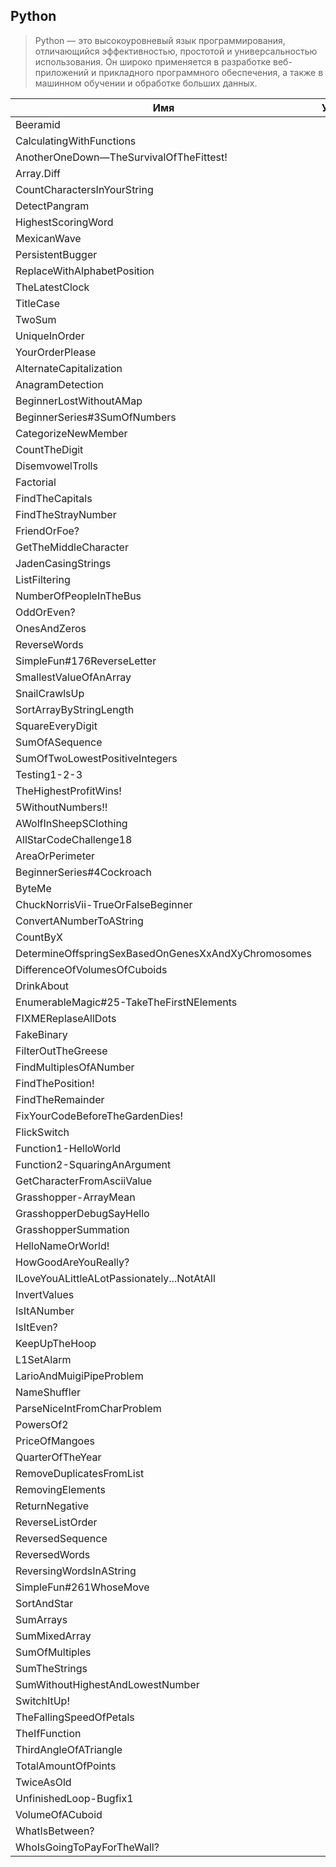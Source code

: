 ## Python

> Python — это высокоуровневый язык программирования, отличающийся
> эффективностью, простотой и универсальностью использования.
> Он широко применяется в разработке веб-приложений и прикладного
> программного обеспечения, а также в машинном обучении и обработке
> больших данных.

| Имя                                                 | Уровень |                                                                                                            Ссылка |
| --------------------------------------------------- | :-----: | ----------------------------------------------------------------------------------------------------------------: |
| Beeramid                                            |  5kyu   |                                                                                       [Beeramid](./5kyu/Beeramid) |
| CalculatingWithFunctions                            |  5kyu   |                                                       [CalculatingWithFunctions](./5kyu/CalculatingWithFunctions) |
| AnotherOneDown—TheSurvivalOfTheFittest!             |  6kyu   |                 [AnotherOneDown—TheSurvivalOfTheFittest!](./6kyu/AnotherOneDown%E2%80%94TheSurvivalOfTheFittest!) |
| Array.Diff                                          |  6kyu   |                                                                                   [Array.Diff](./6kyu/Array.Diff) |
| CountCharactersInYourString                         |  6kyu   |                                                 [CountCharactersInYourString](./6kyu/CountCharactersInYourString) |
| DetectPangram                                       |  6kyu   |                                                                             [DetectPangram](./6kyu/DetectPangram) |
| HighestScoringWord                                  |  6kyu   |                                                                   [HighestScoringWord](./6kyu/HighestScoringWord) |
| MexicanWave                                         |  6kyu   |                                                                                 [MexicanWave](./6kyu/MexicanWave) |
| PersistentBugger                                    |  6kyu   |                                                                       [PersistentBugger](./6kyu/PersistentBugger) |
| ReplaceWithAlphabetPosition                         |  6kyu   |                                                 [ReplaceWithAlphabetPosition](./6kyu/ReplaceWithAlphabetPosition) |
| TheLatestClock                                      |  6kyu   |                                                                           [TheLatestClock](./6kyu/TheLatestClock) |
| TitleCase                                           |  6kyu   |                                                                                     [TitleCase](./6kyu/TitleCase) |
| TwoSum                                              |  6kyu   |                                                                                           [TwoSum](./6kyu/TwoSum) |
| UniqueInOrder                                       |  6kyu   |                                                                             [UniqueInOrder](./6kyu/UniqueInOrder) |
| YourOrderPlease                                     |  6kyu   |                                                                         [YourOrderPlease](./6kyu/YourOrderPlease) |
| AlternateCapitalization                             |  7kyu   |                                                         [AlternateCapitalization](./7kyu/AlternateCapitalization) |
| AnagramDetection                                    |  7kyu   |                                                                       [AnagramDetection](./7kyu/AnagramDetection) |
| BeginnerLostWithoutAMap                             |  7kyu   |                                                         [BeginnerLostWithoutAMap](./7kyu/BeginnerLostWithoutAMap) |
| BeginnerSeries#3SumOfNumbers                        |  7kyu   |                                               [BeginnerSeries#3SumOfNumbers](./7kyu/BeginnerSeries#3SumOfNumbers) |
| CategorizeNewMember                                 |  7kyu   |                                                                 [CategorizeNewMember](./7kyu/CategorizeNewMember) |
| CountTheDigit                                       |  7kyu   |                                                                             [CountTheDigit](./7kyu/CountTheDigit) |
| DisemvowelTrolls                                    |  7kyu   |                                                                       [DisemvowelTrolls](./7kyu/DisemvowelTrolls) |
| Factorial                                           |  7kyu   |                                                                                     [Factorial](./7kyu/Factorial) |
| FindTheCapitals                                     |  7kyu   |                                                                         [FindTheCapitals](./7kyu/FindTheCapitals) |
| FindTheStrayNumber                                  |  7kyu   |                                                                   [FindTheStrayNumber](./7kyu/FindTheStrayNumber) |
| FriendOrFoe?                                        |  7kyu   |                                                                               [FriendOrFoe?](./7kyu/FriendOrFoe?) |
| GetTheMiddleCharacter                               |  7kyu   |                                                             [GetTheMiddleCharacter](./7kyu/GetTheMiddleCharacter) |
| JadenCasingStrings                                  |  7kyu   |                                                                   [JadenCasingStrings](./7kyu/JadenCasingStrings) |
| ListFiltering                                       |  7kyu   |                                                                             [ListFiltering](./7kyu/ListFiltering) |
| NumberOfPeopleInTheBus                              |  7kyu   |                                                           [NumberOfPeopleInTheBus](./7kyu/NumberOfPeopleInTheBus) |
| OddOrEven?                                          |  7kyu   |                                                                                   [OddOrEven?](./7kyu/OddOrEven?) |
| OnesAndZeros                                        |  7kyu   |                                                                               [OnesAndZeros](./7kyu/OnesAndZeros) |
| ReverseWords                                        |  7kyu   |                                                                               [ReverseWords](./7kyu/ReverseWords) |
| SimpleFun#176ReverseLetter                          |  7kyu   |                                                   [SimpleFun#176ReverseLetter](./7kyu/SimpleFun#176ReverseLetter) |
| SmallestValueOfAnArray                              |  7kyu   |                                                           [SmallestValueOfAnArray](./7kyu/SmallestValueOfAnArray) |
| SnailCrawlsUp                                       |  7kyu   |                                                                             [SnailCrawlsUp](./7kyu/SnailCrawlsUp) |
| SortArrayByStringLength                             |  7kyu   |                                                         [SortArrayByStringLength](./7kyu/SortArrayByStringLength) |
| SquareEveryDigit                                    |  7kyu   |                                                                       [SquareEveryDigit](./7kyu/SquareEveryDigit) |
| SumOfASequence                                      |  7kyu   |                                                                           [SumOfASequence](./7kyu/SumOfASequence) |
| SumOfTwoLowestPositiveIntegers                      |  7kyu   |                                           [SumOfTwoLowestPositiveIntegers](./7kyu/SumOfTwoLowestPositiveIntegers) |
| Testing1-2-3                                        |  7kyu   |                                                                               [Testing1-2-3](./7kyu/Testing1-2-3) |
| TheHighestProfitWins!                               |  7kyu   |                                                             [TheHighestProfitWins!](./7kyu/TheHighestProfitWins!) |
| 5WithoutNumbers!!                                   |  8kyu   |                                                                     [5WithoutNumbers!!](./8kyu/5WithoutNumbers!!) |
| AWolfInSheepSClothing                               |  8kyu   |                                                             [AWolfInSheepSClothing](./8kyu/AWolfInSheepSClothing) |
| AllStarCodeChallenge18                              |  8kyu   |                                                           [AllStarCodeChallenge18](./8kyu/AllStarCodeChallenge18) |
| AreaOrPerimeter                                     |  8kyu   |                                                                         [AreaOrPerimeter](./8kyu/AreaOrPerimeter) |
| BeginnerSeries#4Cockroach                           |  8kyu   |                                                     [BeginnerSeries#4Cockroach](./8kyu/BeginnerSeries#4Cockroach) |
| ByteMe                                              |  8kyu   |                                                                                           [ByteMe](./8kyu/ByteMe) |
| ChuckNorrisVii-TrueOrFalseBeginner                  |  8kyu   |                                   [ChuckNorrisVii-TrueOrFalseBeginner](./8kyu/ChuckNorrisVii-TrueOrFalseBeginner) |
| ConvertANumberToAString                             |  8kyu   |                                                         [ConvertANumberToAString](./8kyu/ConvertANumberToAString) |
| CountByX                                            |  8kyu   |                                                                                       [CountByX](./8kyu/CountByX) |
| DetermineOffspringSexBasedOnGenesXxAndXyChromosomes |  8kyu   | [DetermineOffspringSexBasedOnGenesXxAndXyChromosomes](./8kyu/DetermineOffspringSexBasedOnGenesXxAndXyChromosomes) |
| DifferenceOfVolumesOfCuboids                        |  8kyu   |                                               [DifferenceOfVolumesOfCuboids](./8kyu/DifferenceOfVolumesOfCuboids) |
| DrinkAbout                                          |  8kyu   |                                                                                   [DrinkAbout](./8kyu/DrinkAbout) |
| EnumerableMagic#25-TakeTheFirstNElements            |  8kyu   |                       [EnumerableMagic#25-TakeTheFirstNElements](./8kyu/EnumerableMagic#25-TakeTheFirstNElements) |
| FIXMEReplaseAllDots                                 |  8kyu   |                                                                 [FIXMEReplaseAllDots](./8kyu/FIXMEReplaseAllDots) |
| FakeBinary                                          |  8kyu   |                                                                                   [FakeBinary](./8kyu/FakeBinary) |
| FilterOutTheGreese                                  |  8kyu   |                                                                   [FilterOutTheGreese](./8kyu/FilterOutTheGreese) |
| FindMultiplesOfANumber                              |  8kyu   |                                                           [FindMultiplesOfANumber](./8kyu/FindMultiplesOfANumber) |
| FindThePosition!                                    |  8kyu   |                                                                       [FindThePosition!](./8kyu/FindThePosition!) |
| FindTheRemainder                                    |  8kyu   |                                                                       [FindTheRemainder](./8kyu/FindTheRemainder) |
| FixYourCodeBeforeTheGardenDies!                     |  8kyu   |                                         [FixYourCodeBeforeTheGardenDies!](./8kyu/FixYourCodeBeforeTheGardenDies!) |
| FlickSwitch                                         |  8kyu   |                                                                                 [FlickSwitch](./8kyu/FlickSwitch) |
| Function1-HelloWorld                                |  8kyu   |                                                               [Function1-HelloWorld](./8kyu/Function1-HelloWorld) |
| Function2-SquaringAnArgument                        |  8kyu   |                                               [Function2-SquaringAnArgument](./8kyu/Function2-SquaringAnArgument) |
| GetCharacterFromAsciiValue                          |  8kyu   |                                                   [GetCharacterFromAsciiValue](./8kyu/GetCharacterFromAsciiValue) |
| Grasshopper-ArrayMean                               |  8kyu   |                                                             [Grasshopper-ArrayMean](./8kyu/Grasshopper-ArrayMean) |
| GrasshopperDebugSayHello                            |  8kyu   |                                                       [GrasshopperDebugSayHello](./8kyu/GrasshopperDebugSayHello) |
| GrasshopperSummation                                |  8kyu   |                                                               [GrasshopperSummation](./8kyu/GrasshopperSummation) |
| HelloNameOrWorld!                                   |  8kyu   |                                                                     [HelloNameOrWorld!](./8kyu/HelloNameOrWorld!) |
| HowGoodAreYouReally?                                |  8kyu   |                                                               [HowGoodAreYouReally?](./8kyu/HowGoodAreYouReally?) |
| ILoveYouALittleALotPassionately...NotAtAll          |  8kyu   |                   [ILoveYouALittleALotPassionately...NotAtAll](./8kyu/ILoveYouALittleALotPassionately...NotAtAll) |
| InvertValues                                        |  8kyu   |                                                                               [InvertValues](./8kyu/InvertValues) |
| IsItANumber                                         |  8kyu   |                                                                                 [IsItANumber](./8kyu/IsItANumber) |
| IsItEven?                                           |  8kyu   |                                                                                     [IsItEven?](./8kyu/IsItEven?) |
| KeepUpTheHoop                                       |  8kyu   |                                                                             [KeepUpTheHoop](./8kyu/KeepUpTheHoop) |
| L1SetAlarm                                          |  8kyu   |                                                                                   [L1SetAlarm](./8kyu/L1SetAlarm) |
| LarioAndMuigiPipeProblem                            |  8kyu   |                                                       [LarioAndMuigiPipeProblem](./8kyu/LarioAndMuigiPipeProblem) |
| NameShuffler                                        |  8kyu   |                                                                               [NameShuffler](./8kyu/NameShuffler) |
| ParseNiceIntFromCharProblem                         |  8kyu   |                                                 [ParseNiceIntFromCharProblem](./8kyu/ParseNiceIntFromCharProblem) |
| PowersOf2                                           |  8kyu   |                                                                                     [PowersOf2](./8kyu/PowersOf2) |
| PriceOfMangoes                                      |  8kyu   |                                                                           [PriceOfMangoes](./8kyu/PriceOfMangoes) |
| QuarterOfTheYear                                    |  8kyu   |                                                                       [QuarterOfTheYear](./8kyu/QuarterOfTheYear) |
| RemoveDuplicatesFromList                            |  8kyu   |                                                       [RemoveDuplicatesFromList](./8kyu/RemoveDuplicatesFromList) |
| RemovingElements                                    |  8kyu   |                                                                       [RemovingElements](./8kyu/RemovingElements) |
| ReturnNegative                                      |  8kyu   |                                                                           [ReturnNegative](./8kyu/ReturnNegative) |
| ReverseListOrder                                    |  8kyu   |                                                                       [ReverseListOrder](./8kyu/ReverseListOrder) |
| ReversedSequence                                    |  8kyu   |                                                                       [ReversedSequence](./8kyu/ReversedSequence) |
| ReversedWords                                       |  8kyu   |                                                                             [ReversedWords](./8kyu/ReversedWords) |
| ReversingWordsInAString                             |  8kyu   |                                                         [ReversingWordsInAString](./8kyu/ReversingWordsInAString) |
| SimpleFun#261WhoseMove                              |  8kyu   |                                                           [SimpleFun#261WhoseMove](./8kyu/SimpleFun#261WhoseMove) |
| SortAndStar                                         |  8kyu   |                                                                                 [SortAndStar](./8kyu/SortAndStar) |
| SumArrays                                           |  8kyu   |                                                                                     [SumArrays](./8kyu/SumArrays) |
| SumMixedArray                                       |  8kyu   |                                                                             [SumMixedArray](./8kyu/SumMixedArray) |
| SumOfMultiples                                      |  8kyu   |                                                                           [SumOfMultiples](./8kyu/SumOfMultiples) |
| SumTheStrings                                       |  8kyu   |                                                                             [SumTheStrings](./8kyu/SumTheStrings) |
| SumWithoutHighestAndLowestNumber                    |  8kyu   |                                       [SumWithoutHighestAndLowestNumber](./8kyu/SumWithoutHighestAndLowestNumber) |
| SwitchItUp!                                         |  8kyu   |                                                                                 [SwitchItUp!](./8kyu/SwitchItUp!) |
| TheFallingSpeedOfPetals                             |  8kyu   |                                                         [TheFallingSpeedOfPetals](./8kyu/TheFallingSpeedOfPetals) |
| TheIfFunction                                       |  8kyu   |                                                                             [TheIfFunction](./8kyu/TheIfFunction) |
| ThirdAngleOfATriangle                               |  8kyu   |                                                             [ThirdAngleOfATriangle](./8kyu/ThirdAngleOfATriangle) |
| TotalAmountOfPoints                                 |  8kyu   |                                                                 [TotalAmountOfPoints](./8kyu/TotalAmountOfPoints) |
| TwiceAsOld                                          |  8kyu   |                                                                                   [TwiceAsOld](./8kyu/TwiceAsOld) |
| UnfinishedLoop-Bugfix1                              |  8kyu   |                                                           [UnfinishedLoop-Bugfix1](./8kyu/UnfinishedLoop-Bugfix1) |
| VolumeOfACuboid                                     |  8kyu   |                                                                         [VolumeOfACuboid](./8kyu/VolumeOfACuboid) |
| WhatIsBetween?                                      |  8kyu   |                                                                           [WhatIsBetween?](./8kyu/WhatIsBetween?) |
| WhoIsGoingToPayForTheWall?                          |  8kyu   |                                                   [WhoIsGoingToPayForTheWall?](./8kyu/WhoIsGoingToPayForTheWall?) |
